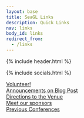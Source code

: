 ```yaml
---
layout: base
title: SeaGL Links
description: Quick Links
nav: links
body_id: links
redirect_from:
  - /links
---
```


{% include header.html %}
<div class="links-list">

{% include socials.html %}

<div class="links">
<a href="/get_involved">
<div>
Volunteer!
</div>
</a>

<a href="/">
<div>
Announcements on Blog Post
</div>
</a>

<a href="/maps/2025">
<div>
Directions to the Venue
</div>
</a>

<a href="/sponsors">
<div>
Meet our sponsors
</div>
</a>

<a href="/archive">
<div>
Previous Conferences
</div>
</a>











